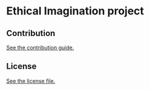 
# Ethical Imagination project


## Contribution

[See the contribution guide.](./CONTRIBUTING.md)

## License

[See the license file.](./LICENSE.md)
